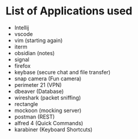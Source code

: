 # List of Applications used

* Intellij
* vscode
* vim (starting again)
* iterm
* obsidian (notes)
* signal
* firefox
* keybase (secure chat and file transfer)
* snap camera (Fun camera)
* perimeter 21 (VPN)
* dbeaver (Database)
* wireshark (packet sniffing)
* rectangle
* mockoon (mocking server)
* postman (REST)
* alfred 4 (Quick Commands)
* karabiner (Keyboard Shortcuts)



